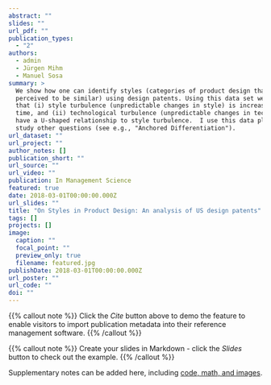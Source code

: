 ```yaml
---
abstract: ""
slides: ""
url_pdf: ""
publication_types:
  - "2"
authors:
  - admin
  - Jürgen Mihm
  - Manuel Sosa
summary: >
  We show how one can identify styles (categories of product design that are
  perceived to be similar) using design patents. Using this data set we show
  that (i) style turbulence (unpredictable changes in style) is increasing over
  time, and (ii) technological turbulence (unpredictable changes in technology)
  have a U-shaped relationship to style turbulence.  I use this data platform to
  study other questions (see e.g., "Anchored Differentiation"). 
url_dataset: ""
url_project: ""
author_notes: []
publication_short: ""
url_source: ""
url_video: ""
publication: In Management Science
featured: true
date: 2018-03-01T00:00:00.000Z
url_slides: ""
title: "On Styles in Product Design: An analysis of US design patents"
tags: []
projects: []
image:
  caption: ""
  focal_point: ""
  preview_only: true
  filename: featured.jpg
publishDate: 2018-03-01T00:00:00.000Z
url_poster: ""
url_code: ""
doi: ""
---
```


{{% callout note %}}
Click the *Cite* button above to demo the feature to enable visitors to import publication metadata into their reference management software.
{{% /callout %}}

{{% callout note %}}
Create your slides in Markdown - click the *Slides* button to check out the example.
{{% /callout %}}

Supplementary notes can be added here, including [code, math, and images](https://wowchemy.com/docs/writing-markdown-latex/).
